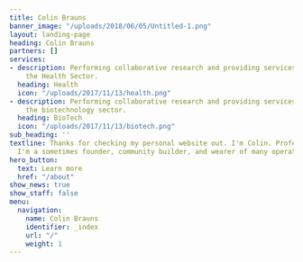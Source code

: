 ```yaml
---
title: Colin Brauns
banner_image: "/uploads/2018/06/05/Untitled-1.png"
layout: landing-page
heading: Colin Brauns
partners: []
services:
- description: Performing collaborative research and providing services to support
    the Health Sector.
  heading: Health
  icon: "/uploads/2017/11/13/health.png"
- description: Performing collaborative research and providing services to support
    the biotechnology sector.
  heading: BioTech
  icon: "/uploads/2017/11/13/biotech.png"
sub_heading: ''
textline: Thanks for checking my personal website out. I'm Colin. Professionally,
  I'm a sometimes founder, community builder, and wearer of many operational hats.
hero_button:
  text: Learn more
  href: "/about"
show_news: true
show_staff: false
menu:
  navigation:
    name: Colin Brauns
    identifier: _index
    url: "/"
    weight: 1
---
```


